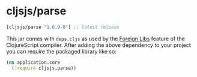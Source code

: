 # cljsjs/parse

[](dependency)
```clojure
[cljsjs/parse "1.6.0-0"] ;; latest release
```
[](/dependency)

This jar comes with `deps.cljs` as used by the [Foreign Libs][flibs] feature
of the ClojureScript compiler. After adding the above dependency to your project
you can require the packaged library like so:

```clojure
(ns application.core
  (:require cljsjs.parse))
```

[flibs]: https://clojurescript.org/reference/packaging-foreign-deps
